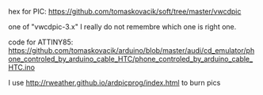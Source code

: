 hex for PIC: https://github.com/tomaskovacik/soft/tree/master/vwcdpic

one of "vwcdpic-3.x" I really do not remembre which one is right one.

code for ATTINY85: https://github.com/tomaskovacik/arduino/blob/master/audi/cd_emulator/phone_controled_by_arduino_cable_HTC/phone_controled_by_arduino_cable_HTC.ino

I use http://rweather.github.io/ardpicprog/index.html to burn pics
